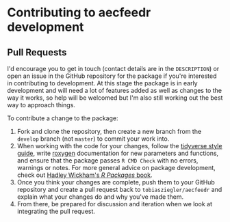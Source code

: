 # Contributing to aecfeedr development

## Pull Requests

I'd encourage you to get in touch (contact details are in the `DESCRIPTION`) or open an issue in the GitHub repository for the package if you're interested in contributing to development. At this stage the package is in early development and will need a lot of features added as well as changes to the way it works, so help will be welcomed but I'm also still working out the best way to approach things.

To contribute a change to the package:

1. Fork and clone the repository, then create a new branch from the `develop` branch (not `master`) to commit your work into.
1. When working with the code for your changes, follow the [tidyverse style guide](http://style.tidyverse.org/), write [roxygen](https://github.com/klutometis/roxygen) documentation for new parameters and functions, and ensure that the package passes `R CMD Check` with no errors, warnings or notes. For more general advice on package development, check out [Hadley Wickham's *R Packages* book](http://r-pkgs.had.co.nz/).
1. Once you think your changes are complete, push them to your GitHub repository and create a pull request back to `tobiasziegler/aecfeedr` and explain what your changes do and why you've made them.
1. From there, be prepared for discussion and iteration when we look at integrating the pull request.

